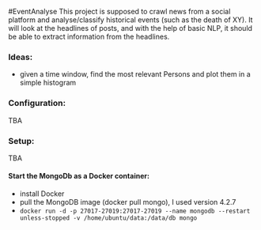 #EventAnalyse
This project is supposed to crawl news from a social platform
and analyse/classify historical events (such as the death of XY).
It will look at the headlines of posts, and with the help of basic 
NLP, it should be able to extract information from the headlines.

### Ideas:
- given a time window, find the most relevant Persons and plot them in
a simple histogram

### Configuration:
TBA

### Setup:
TBA

#### Start the MongoDb as a Docker container:
- install Docker
- pull the MongoDB image (docker pull mongo), I used version 4.2.7
- `docker run -d -p 27017-27019:27017-27019 --name mongodb --restart unless-stopped -v /home/ubuntu/data:/data/db mongo`
 
